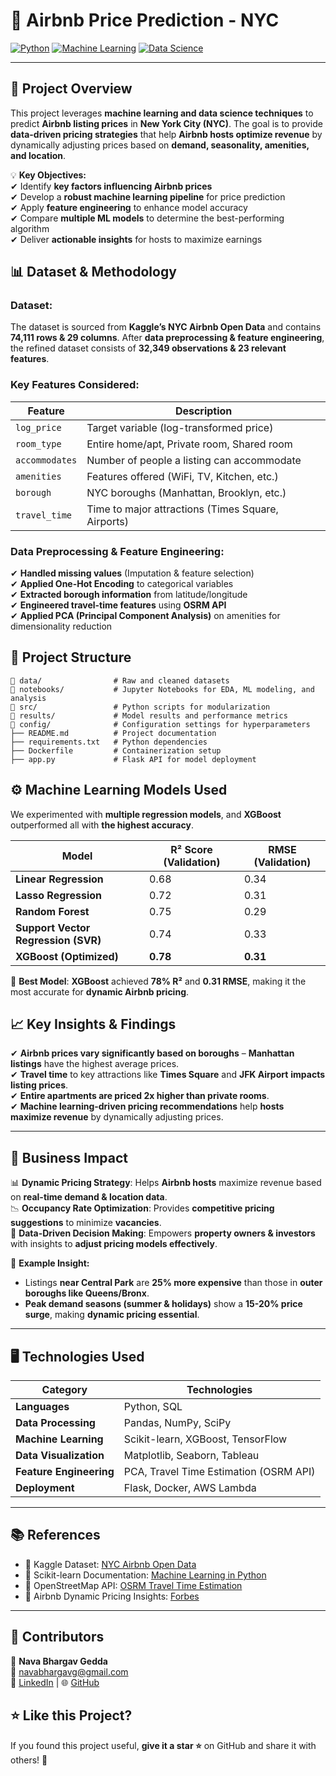 # 🏡 **Airbnb Price Prediction - NYC**  

[![Python](https://img.shields.io/badge/Python-3.9-blue.svg)](https://www.python.org/) [![Machine Learning](https://img.shields.io/badge/Machine%20Learning-XGBoost-green)](https://xgboost.readthedocs.io/en/latest/) [![Data Science](https://img.shields.io/badge/Data%20Science-Pandas-orange)](https://pandas.pydata.org/)  

---

## 📌 **Project Overview**  
This project leverages **machine learning and data science techniques** to predict **Airbnb listing prices** in **New York City (NYC)**. The goal is to provide **data-driven pricing strategies** that help **Airbnb hosts optimize revenue** by dynamically adjusting prices based on **demand, seasonality, amenities, and location**.  

💡 **Key Objectives:**  
✔ Identify **key factors influencing Airbnb prices**  
✔ Develop a **robust machine learning pipeline** for price prediction  
✔ Apply **feature engineering** to enhance model accuracy  
✔ Compare **multiple ML models** to determine the best-performing algorithm  
✔ Deliver **actionable insights** for hosts to maximize earnings  



## 📊 **Dataset & Methodology**  
### **Dataset:**  
The dataset is sourced from **Kaggle’s NYC Airbnb Open Data** and contains **74,111 rows & 29 columns**. After **data preprocessing & feature engineering**, the refined dataset consists of **32,349 observations & 23 relevant features**.  

### **Key Features Considered:**  
| **Feature** | **Description** |
|------------|----------------|
| `log_price` | Target variable (log-transformed price) |
| `room_type` | Entire home/apt, Private room, Shared room |
| `accommodates` | Number of people a listing can accommodate |
| `amenities` | Features offered (WiFi, TV, Kitchen, etc.) |
| `borough` | NYC boroughs (Manhattan, Brooklyn, etc.) |
| `travel_time` | Time to major attractions (Times Square, Airports) |

### **Data Preprocessing & Feature Engineering:**  
✔ **Handled missing values** (Imputation & feature selection)  
✔ **Applied One-Hot Encoding** to categorical variables  
✔ **Extracted borough information** from latitude/longitude  
✔ **Engineered travel-time features** using **OSRM API**  
✔ **Applied PCA (Principal Component Analysis)** on amenities for dimensionality reduction  


## 📁 **Project Structure**  
```
📂 data/                # Raw and cleaned datasets
📂 notebooks/           # Jupyter Notebooks for EDA, ML modeling, and analysis
📂 src/                 # Python scripts for modularization
📂 results/             # Model results and performance metrics
📂 config/              # Configuration settings for hyperparameters
├── README.md          # Project documentation
├── requirements.txt   # Python dependencies
├── Dockerfile         # Containerization setup
├── app.py             # Flask API for model deployment
```


## ⚙️ **Machine Learning Models Used**
We experimented with **multiple regression models**, and **XGBoost** outperformed all with **the highest accuracy**.

| **Model**                  | **R² Score (Validation)** | **RMSE (Validation)** |
|----------------------------|--------------------------|------------------------|
| **Linear Regression**      | 0.68                     | 0.34                   |
| **Lasso Regression**       | 0.72                     | 0.31                   |
| **Random Forest**          | 0.75                     | 0.29                   |
| **Support Vector Regression (SVR)** | 0.74           | 0.33                   |
| **XGBoost (Optimized)**    | **0.78**                 | **0.31**               |

📌 **Best Model**: **XGBoost** achieved **78% R²** and **0.31 RMSE**, making it the most accurate for **dynamic Airbnb pricing**.

## 📈 **Key Insights & Findings**
✔ **Airbnb prices vary significantly based on boroughs** – **Manhattan listings** have the highest average prices.  
✔ **Travel time** to key attractions like **Times Square** and **JFK Airport** **impacts listing prices**.  
✔ **Entire apartments are priced 2x higher than private rooms**.  
✔ **Machine learning-driven pricing recommendations** help **hosts maximize revenue** by dynamically adjusting prices.  

---

## 🚀 **Business Impact**
📊 **Dynamic Pricing Strategy**: Helps **Airbnb hosts** maximize revenue based on **real-time demand & location data**.  
📉 **Occupancy Rate Optimization**: Provides **competitive pricing suggestions** to minimize **vacancies**.  
🧠 **Data-Driven Decision Making**: Empowers **property owners & investors** with insights to **adjust pricing models effectively**.  

🔹 **Example Insight:**  
- Listings **near Central Park** are **25% more expensive** than those in **outer boroughs like Queens/Bronx**.  
- **Peak demand seasons (summer & holidays)** show a **15-20% price surge**, making **dynamic pricing essential**.  

---

## 🖥️ **Technologies Used**
| **Category**         | **Technologies** |
|----------------------|-----------------|
| **Languages**        | Python, SQL |
| **Data Processing**  | Pandas, NumPy, SciPy |
| **Machine Learning** | Scikit-learn, XGBoost, TensorFlow |
| **Data Visualization** | Matplotlib, Seaborn, Tableau |
| **Feature Engineering** | PCA, Travel Time Estimation (OSRM API) |
| **Deployment**       | Flask, Docker, AWS Lambda |

---

## 📚 **References**
- 📄 Kaggle Dataset: [NYC Airbnb Open Data](https://www.kaggle.com/datasets/dgomonov/new-york-city-airbnb-open-data)  
- 📄 Scikit-learn Documentation: [Machine Learning in Python](https://scikit-learn.org/stable/)  
- 📄 OpenStreetMap API: [OSRM Travel Time Estimation](https://wiki.openstreetmap.org/wiki/OpenRouteService)  
- 📄 Airbnb Dynamic Pricing Insights: [Forbes](https://www.forbes.com/companies/airbnb/)  

---

## 🤝 **Contributors**
👤 **Nava Bhargav Gedda**  
📩 [navabhargavg@gmail.com](mailto:navabhargavg@gmail.com)  
🔗 [LinkedIn](https://linkedin.com/in/nava-bhargav-gedda-4a4a30151) | 🌐 [GitHub](https://github.com/Navabhargav)  



## ⭐ **Like this Project?**
If you found this project useful, **give it a star ⭐** on GitHub and share it with others! 🚀  
